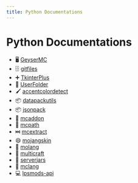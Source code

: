 ```yaml
---
title: Python Documentations
---
```


# Python Documentations

- :desktop_computer: [GeyserMC](./geysermc/index.md)
- :file_cabinet: [gitfiles](./gitfiles/index.md)
- :heavy_plus_sign: [TkinterPlus](./tkinterplus/index.md)
- :file_folder: [UserFolder](./userfolder/index.md)
- :paintbrush: [accentcolordetect](./accentcolordetect/index.md)
- :package: [datapackutils](./datapackutils/index.md)
- :package: [jsonpack](./jsonpack/index.md)
- :toolbox: [mcaddon](./mcaddon/index.md)
- :file_folder: [mcpath](./mcpath/index.md)
- :next_track_button: [mcextract](./mcextract/index.md)
- :smile: [mojangskin](./mojangskin/index.md)
- :key: [molang](./molang/index.md)
- :wrench: [multicraft](./multicraft/index.md)
- :jar: [serverjars](./serverjars/index.md)
- :speech_balloon: [mclang](./mclang/index.md)
- :computer: [lpsmods-api](./lpsmods-api/index.md)

